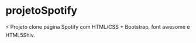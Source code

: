 # projetoSpotify
:zap: Projeto clone página Spotify com HTML/CSS + Bootstrap, font awesome e HTML5Shiv.
